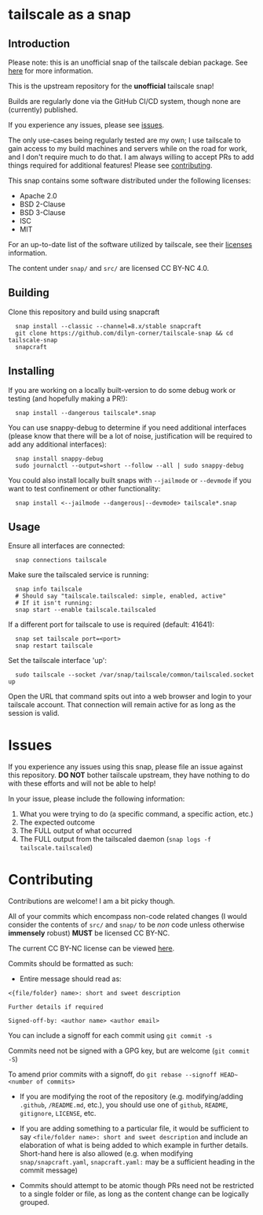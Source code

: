 # tailscale as a snap


## Introduction

Please note: this is an unofficial snap of the tailscale debian package.
See [here](https://github.com/tailscale/tailscale/issues/267#issuecomment-2249033007) for more information.

This is the upstream repository for the **unofficial** tailscale snap!

Builds are regularly done via the GitHub CI/CD system, though none are (currently) published.

If you experience any issues, please see [issues](#issues).

The only use-cases being regularly tested are my own; I use tailscale to gain
access to my build machines and servers while on the road for work, and I
don't require much to do that. I am always willing to accept PRs to add things
required for additional features! Please see [contributing](#contributing).


This snap contains some software distributed under the following licenses:

* Apache 2.0
* BSD 2-Clause
* BSD 3-Clause
* ISC
* MIT

For an up-to-date list of the software utilized by tailscale, see their
[licenses](https://github.com/tailscale/tailscale/blob/main/licenses/tailscale.md) information.

The content under `snap/` and `src/` are licensed CC BY-NC 4.0.


## Building

Clone this repository and build using snapcraft

```
  snap install --classic --channel=8.x/stable snapcraft
  git clone https://github.com/dilyn-corner/tailscale-snap && cd tailscale-snap
  snapcraft
```


## Installing


If you are working on a locally built-version to do some debug work or testing
(and hopefully making a PR!):

```
  snap install --dangerous tailscale*.snap
```

You can use snappy-debug to determine if you need additional interfaces (please
know that there will be a lot of noise, justification will be required to add
any additional interfaces):

```
  snap install snappy-debug
  sudo journalctl --output=short --follow --all | sudo snappy-debug
```

You could also install locally built snaps with `--jailmode` or `--devmode` if
you want to test confinement or other functionality:

```
  snap install <--jailmode --dangerous|--devmode> tailscale*.snap
```


## Usage

Ensure all interfaces are connected:

```
  snap connections tailscale
```


Make sure the tailscaled service is running:

```
  snap info tailscale
  # Should say "tailscale.tailscaled: simple, enabled, active"
  # If it isn't running:
  snap start --enable tailscale.tailscaled
```


If a different port for tailscale to use is required (default: 41641):

```
  snap set tailscale port=<port>
  snap restart tailscale
```

Set the tailscale interface 'up':

```
  sudo tailscale --socket /var/snap/tailscale/common/tailscaled.socket up
```


Open the URL that command spits out into a web browser and login to your
tailscale account. That connection will remain active for as long as the session
is valid.


# Issues

If you experience any issues using this snap, please file an issue against this
repository. __DO NOT__ bother tailscale upstream, they have nothing to do with
these efforts and will not be able to help!

In your issue, please include the following information:

1) What you were trying to do (a specific command, a specific action, etc.)
2) The expected outcome
3) The FULL output of what occurred
4) The FULL output from the tailscaled daemon (`snap logs -f tailscale.tailscaled`)


# Contributing

Contributions are welcome! I am a bit picky though.

All of your commits which encompass non-code related changes (I would
consider the contents of `src/` and `snap/` to be *non* code unless otherwise
__immensely__ robust) **MUST** be licensed CC BY-NC.

The current CC BY-NC license can be viewed [here](https://creativecommons.org/licenses/by-nc/4.0/).


Commits should be formatted as such:

* Entire message should read as:

```
<{file/folder} name>: short and sweet description

Further details if required

Signed-off-by: <author name> <author email>
```

You can include a signoff for each commit using `git commit -s`

Commits need not be signed with a GPG key, but are welcome (`git commit -S`)

To amend prior commits with a signoff, do `git rebase --signoff HEAD~<number of commits>`

* If you are modifying the root of the repository (e.g. modifying/adding 
`.github`, `/README.md`, etc.), you should use one of `github`, `README`,
`gitignore`, `LICENSE`, etc.

* If you are adding something to a particular file, it would be sufficient to
say `<file/folder name>: short and sweet description` and include an elaboration
of what is being added to which example in further details. Short-hand here is
also allowed (e.g. when modifying `snap/snapcraft.yaml`, `snapcraft.yaml:` may
be a sufficient heading in the commit message)

* Commits should attempt to be atomic though PRs need not be restricted to a
single folder or file, as long as the content change can be logically grouped.
